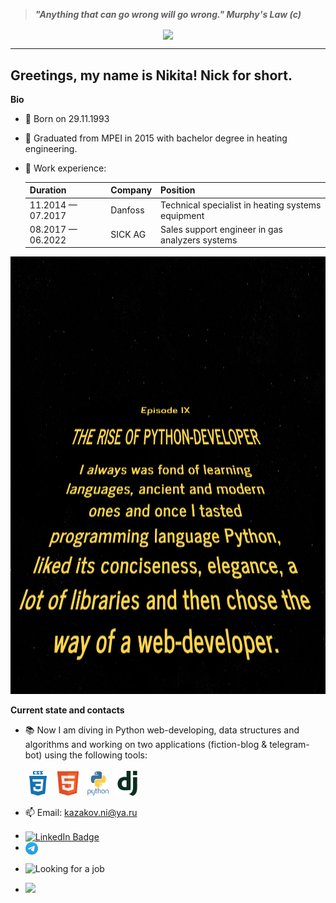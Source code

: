 
> ***"Anything that can go wrong will go wrong." Murphy's Law (c)***

 <div align="center">
  <img src="https://media.giphy.com/media/qgQUggAC3Pfv687qPC/giphy.gif" align="center"> </img>
  </div>
  
  ---
 
## Greetings, my name is Nikita! Nick for short.

**Bio**
- :baby: Born on 29.11.1993
- :school: Graduated from MPEI in 2015 with bachelor degree in heating engineering.
- :office: Work experience:

     | Duration          | Company       | Position      |
     | -------------     | ------------- | ------------- |
     | 11.2014 — 07.2017 | Danfoss       | Technical specialist in heating systems equipment |
     | 08.2017 — 06.2022 | SICK AG       | Sales support engineer in gas analyzers systems|

 <img src="https://github.com/KazakNi/KazakNi/blob/e9d5a5e1063f3bbba6be86c089924341967162f8/starwars.png" title="Django" alt="Django" width="1100" height="700"/>


**Current state and contacts**
- 📚 Now I am diving in Python web-developing, data structures and algorithms and working on two applications (fiction-blog & telegram-bot) using the following tools: <br>
&nbsp;<div>
  <img src="https://github.com/devicons/devicon/blob/master/icons/css3/css3-plain-wordmark.svg"  title="CSS3" alt="CSS" width="40" height="40"/>&nbsp;
  <img src="https://github.com/devicons/devicon/blob/master/icons/html5/html5-original.svg" title="HTML5" alt="HTML" width="40" height="40"/>&nbsp;
  <img src="https://github.com/devicons/devicon/blob/master/icons/python/python-original-wordmark.svg" title="Python" alt="Python" width="40" height="40"/>&nbsp;
  <img src="https://github.com/devicons/devicon/blob/master/icons/django/django-plain.svg" title="Django" alt="Django" width="40" height="40"/>
</div>

- 📫 Email: [kazakov.ni@ya.ru](mailto:kazakov.ni@ya.ru)

- <a href="https://www.linkedin.com/in/nikita-kazakov-b9b180104">
    <img src="https://img.shields.io/badge/LinkedIn-blue?style=for-the-badge&logo=linkedin&logoColor=white" alt="LinkedIn Badge" align="center"/>
  </a>
- <a href="https://t.me/kazakni">
    <img src="https://github.com/KazakNi/KazakNi/blob/0e9c9b4999ff522282f3a7c2b9058cab47f9bbb7/telegram.png" alt="Telegram" align="center" width="20" height="20"/>
  </a> 
- ![Looking for a job](https://img.shields.io/badge/-Looking%20for%20a%20job-green?style=&logo=github&logoColor=black)



-   ![](https://komarev.com/ghpvc/?username=KazakNi&color=blueviolet)
